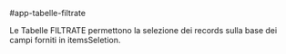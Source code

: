 #app-tabelle-filtrate

Le Tabelle FILTRATE permettono la selezione dei records sulla base dei campi forniti in itemsSeletion.
